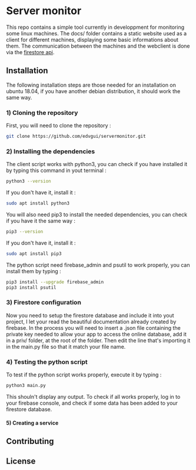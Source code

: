 # Server monitor
This repo contains a simple tool currently in developpment for monitoring some linux machines.  The docs/ folder contains a static website used as a client for different machines, displaying some basic informations about them.  The communication between the machines and the webclient is done via the [firestore api](https://firebase.google.com/).

## Installation
The following installation steps are those needed for an installation on ubuntu 18.04, if you have another debian distribution, it should work the same way.
### 1) Cloning the repository
First, you will need to clone the repository : 
```Bash
git clone https://github.com/edvgui/servermonitor.git
```
### 2) Installing the dependencies
The client script works with python3, you can check if you have installed it by typing this command in yout terminal :
```Bash
python3 --version
```
If you don't have it, install it : 
```Bash
sudo apt install python3
```
You will also need pip3 to install the needed dependencies, you can check if you have it the same way : 
```Bash
pip3 --version
```
If you don't have it, install it : 
```Bash
sudo apt install pip3
```

The python script need firebase_admin and psutil to work properly, you can install them by typing :
```Bash
pip3 install --upgrade firebase_admin
pip3 install psutil
```
### 3) Firestore configuration
Now you need to setup the firestore database and include it into yout project, I let your read the beautiful documentation already created by firebase.
In the process you will need to insert a .json file containing the private key needed to allow your app to access the online database, add it in a priv/ folder, at the root of the folder.  Then edit the line that's importing it in the main.py file so that it match your file name.
### 4) Testing the python script
To test if the python script works properly, execute it by typing : 
```Bash
python3 main.py
```
This shouln't display any output.  To check if all works properly, log in to your firebase console, and check if some data has been added to your firestore database.
#### 5) Creating a service

## Contributing

## License